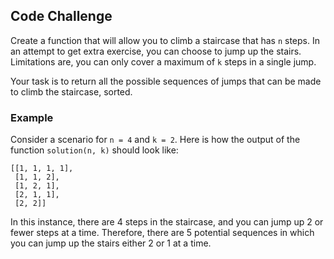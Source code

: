 ## Code Challenge

Create a function that will allow you to climb a staircase that has `n` steps. In an attempt to get extra exercise, you can choose to jump up the stairs. Limitations are, you can only cover a maximum of `k` steps in a single jump. 

Your task is to return all the possible sequences of jumps that can be made to climb the staircase, sorted. 

### Example

Consider a scenario for `n = 4` and `k = 2`. Here is how the output of the function `solution(n, k)` should look like:

```
[[1, 1, 1, 1],
 [1, 1, 2],
 [1, 2, 1],
 [2, 1, 1],
 [2, 2]]
```

In this instance, there are 4 steps in the staircase, and you can jump up 2 or fewer steps at a time. Therefore, there are 5 potential sequences in which you can jump up the stairs either 2 or 1 at a time.